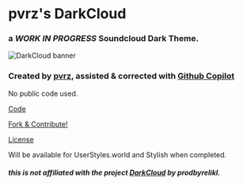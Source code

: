 # pvrz's DarkCloud
### a _WORK IN PROGRESS_ Soundcloud Dark Theme.
![DarkCloud banner](https://i.imgur.com/71RBhXy.png)

### Created by [pvrz](https://github.com/pvrzz), assisted & corrected with [Github Copilot](https://github.com/features/copilot)
No public code used.

[Code](https://github.com/pvrzz/darkCloud/blob/main/darkCloud.css)

[Fork & Contribute!](https://github.com/pvrzz/darkCloud/fork)

[License](https://github.com/pvrzz/darkCloud/blob/main/LICENSE)

Will be available for UserStyles.world and Stylish when completed.

##### this is not affiliated with the project [DarkCloud](https://userstyles.world/style/5944/darkcloud) by prodbyrelikl.
